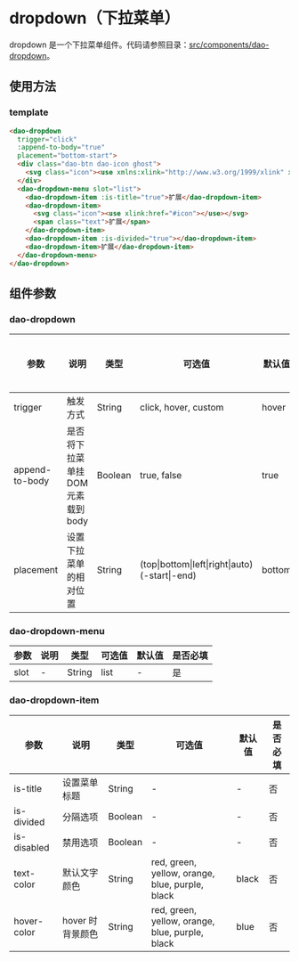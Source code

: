 # dropdown（下拉菜单）

dropdown 是一个下拉菜单组件。代码请参照目录：[src/components/dao-dropdown](../src/components/dao-dropdown)。

## 使用方法

### template

```html
<dao-dropdown
  trigger="click"
  :append-to-body="true"
  placement="bottom-start">
  <div class="dao-btn dao-icon ghost">
    <svg class="icon"><use xmlns:xlink="http://www.w3.org/1999/xlink" xlink:href="#icon_down-arrow"></use></svg>
  </div>
  <dao-dropdown-menu slot="list">
    <dao-dropdown-item :is-title="true">扩展</dao-dropdown-item>
    <dao-dropdown-item>
      <svg class="icon"><use xlink:href="#icon"></use></svg>
      <span class="text">扩展</span>
    </dao-dropdown-item>
    <dao-dropdown-item :is-divided="true"></dao-dropdown-item>
    <dao-dropdown-item>扩展</dao-dropdown-item>
  </dao-dropdown-menu>
</dao-dropdown>
```

## 组件参数

### dao-dropdown

参数 | 说明 | 类型 | 可选值 | 默认值 | 是否必填
-|-|-|-|-|-
trigger | 触发方式 | String | click, hover, custom | hover | 否
append-to-body | 是否将下拉菜单挂 DOM 元素载到 body | Boolean | true, false | true |否
placement | 设置下拉菜单的相对位置 | String | (top\|bottom\|left\|right\|auto)(-start\|-end) | bottom |否

### dao-dropdown-menu

参数 | 说明 | 类型 | 可选值 | 默认值 | 是否必填
-|-|-|-|-|-
slot | - | String | list | - | 是

### dao-dropdown-item

参数 | 说明 | 类型 | 可选值 | 默认值 | 是否必填
-|-|-|-|-|-
is-title | 设置菜单标题 | String | - | - | 否
is-divided | 分隔选项 | Boolean | - | - | 否
is-disabled | 禁用选项 | Boolean | - | - | 否
text-color | 默认文字颜色 | String | red, green, yellow, orange, blue, purple, black | black | 否
hover-color | hover 时背景颜色 | String | red, green, yellow, orange, blue, purple, black | blue | 否
